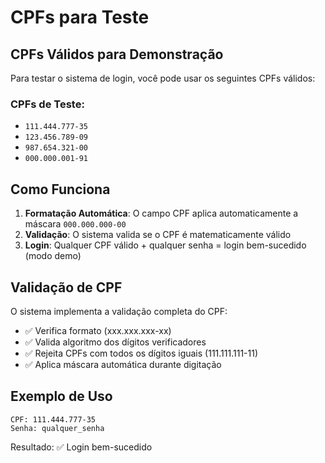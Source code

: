 # CPFs para Teste

## CPFs Válidos para Demonstração

Para testar o sistema de login, você pode usar os seguintes CPFs válidos:

### CPFs de Teste:

- `111.444.777-35`
- `123.456.789-09`
- `987.654.321-00`
- `000.000.001-91`

## Como Funciona

1. **Formatação Automática**: O campo CPF aplica automaticamente a máscara `000.000.000-00`
2. **Validação**: O sistema valida se o CPF é matematicamente válido
3. **Login**: Qualquer CPF válido + qualquer senha = login bem-sucedido (modo demo)

## Validação de CPF

O sistema implementa a validação completa do CPF:

- ✅ Verifica formato (xxx.xxx.xxx-xx)
- ✅ Valida algoritmo dos dígitos verificadores
- ✅ Rejeita CPFs com todos os dígitos iguais (111.111.111-11)
- ✅ Aplica máscara automática durante digitação

## Exemplo de Uso

```
CPF: 111.444.777-35
Senha: qualquer_senha
```

Resultado: ✅ Login bem-sucedido
